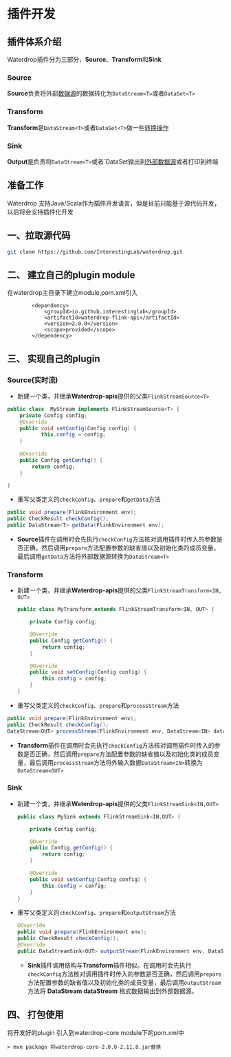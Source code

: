 # 插件开发


## 插件体系介绍

Waterdrop插件分为三部分，**Source**、**Transform**和**Sink**

### Source

**Source**负责将外部[数据源](https://ci.apache.org/projects/flink/flink-docs-release-1.9/zh/dev/connectors/)的数据转化为`DataStream<T>`或者`DataSet<T>`

### Transform

**Transform**是`DataStream<T>`或者`DataSet<T>`做一些[转换操作](https://ci.apache.org/projects/flink/flink-docs-release-1.9/zh/dev/stream/operators/)

### Sink

**Output**是负责将`DataStream<T>`或者`DataSet<T>输出到[外部数据源](https://ci.apache.org/projects/flink/flink-docs-release-1.9/zh/dev/connectors/)或者打印到终端

## 准备工作

Waterdrop 支持Java/Scala作为插件开发语言，但是目前只能基于源代码开发，以后将会支持插件化开发

##  一、拉取源代码

```bash
git clone https://github.com/InterestingLab/waterdrop.git
```

## 二、 建立自己的plugin module

在waterdrop主目录下建立module,pom.xml引入

```
        <dependency>
            <groupId>io.github.interestinglab</groupId>
            <artifactId>waterdrop-flink-api</artifactId>
            <version>2.0.0</version>
            <scope>provided</scope>
        </dependency>
```

## 三、 实现自己的plugin

### Source(实时流)

- 新建一个类，并继承**Waterdrop-apis**提供的父类`FlinkStreamSource<T>`
    
 ```java
public class  MyStream implements FlinkStreamSource<T> {
     private Config config;
     @Override
     public void setConfig(Config config) {
            this.config = config;
     }
    
     @Override
     public Config getConfig() {
         return config;
     }

}

```
    
- 重写父类定义的`checkConfig`、`prepare`和`getData`方法
 ```java
public void prepare(FlinkEnvironment env);
public CheckResult checkConfig();
public DataStream<T> getData(FlinkEnvironment env);
```

- **Source**插件在调用时会先执行`checkConfig`方法核对调用插件时传入的参数是否正确，然后调用`prepare`方法配置参数的缺省值以及初始化类的成员变量，最后调用`getData`方法将外部数据源转换为`DataStream<T>`


### Transform

- 新建一个类，并继承**Waterdrop-apis**提供的父类`FlinkStreamTransform<IN, OUT>`
    ```Java
    public class MyTransform extends FlinkStreamTransform<IN, OUT> {
    
        private Config config;
    
        @Override
        public Config getConfig() {
            return config;
        }
    
        @Override
        public void setConfig(Config config) {
            this.config = config;
        }
    }
    ```

- 重写父类定义的`checkConfig`、`prepare`和`processStream`方法
 ```java
public void prepare(FlinkEnvironment env);
public CheckResult checkConfig();
DataStream<OUT> processStream(FlinkEnvironment env, DataStream<IN> dataStream);
```

- **Transform**插件在调用时会先执行`checkConfig`方法核对调用插件时传入的参数是否正确，然后调用`prepare`方法配置参数的缺省值以及初始化类的成员变量，最后调用`processStream`方法将外输入数据`DataStream<IN>`转换为`DataStream<OUT>`

### Sink

- 新建一个类，并继承**Waterdrop-apis**提供的父类`FlinkStreamSink<IN,OUT>`
    ```Java
    public class MySink extends FlinkStreamSink<IN,OUT> {
    
        private Config config;
    
        @Override
        public Config getConfig() {
            return config;
        }
    
        @Override
        public void setConfig(Config config) {
            this.config = config;
        }
    }
    ```
- 重写父类定义的`checkConfig`、`prepare`和`outputStream`方法

    ```Java
    @Override
    public void prepare(FlinkEnvironment env);
    public CheckResult checkConfig();
    @Override
    public DataStreamSink<OUT> outputStream(FlinkEnvironment env, DataStream<IN> dataStream);
    ```
    - **Sink**插件调用结构与**Transform**插件相似。在调用时会先执行`checkConfig`方法核对调用插件时传入的参数是否正确，然后调用`prepare`方法配置参数的缺省值以及初始化类的成员变量，最后调用`outputStream`方法将 **DataStream<OUT> dataStream** 格式数据输出到外部数据源。

## 四、 打包使用
将开发好的plugin 引入到waterdrop-core module下的pom.xml中

    > mvn package 将waterdrop-core-2.0.0-2.11.8.jar替换



